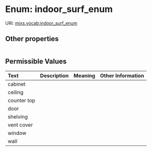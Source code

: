 
# Enum: indoor_surf_enum




URI: [mixs.vocab:indoor_surf_enum](https://w3id.org/mixs/vocab/indoor_surf_enum)


## Other properties

|  |  |  |
| --- | --- | --- |

## Permissible Values

| Text | Description | Meaning | Other Information |
| :--- | :---: | :---: | ---: |
| cabinet |  |  |  |
| ceiling |  |  |  |
| counter top |  |  |  |
| door |  |  |  |
| shelving |  |  |  |
| vent cover |  |  |  |
| window |  |  |  |
| wall |  |  |  |

